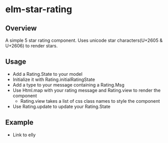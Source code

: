 # elm-star-rating

## Overview
A simple 5 star rating component. 
Uses unicode star characters(U+2605 & U+2606) to render stars.

## Usage
 * Add a Rating.State to your model
 * Initialize it with Rating.initialRatingState
 * Add a type to your message containing a Rating.Msg
 * Use Html.map with your rating message and Rating.view to render the component
    - Rating.view takes a list of css class names to style the component
 * Use Rating.update to update your Rating.State
 
## Example
  - Link to elly
